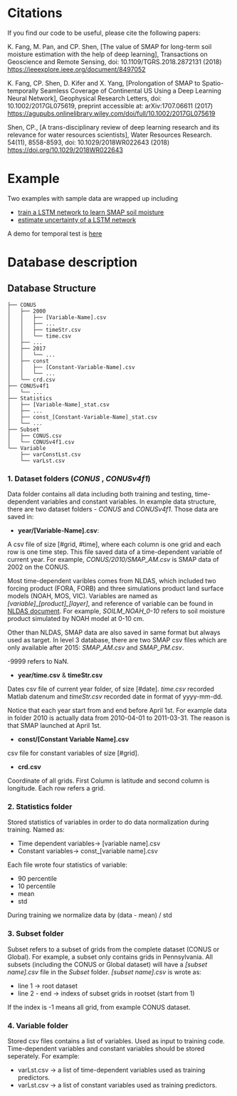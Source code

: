 # Citations

If you find our code to be useful, please cite the following papers:

K. Fang, M. Pan, and CP. Shen, [The value of SMAP for long-term soil moisture estimation with the help of deep learning], Transactions on Geoscience and Remote Sensing, doi: 10.1109/TGRS.2018.2872131 (2018) https://ieeexplore.ieee.org/document/8497052

K. Fang, CP. Shen, D. Kifer and X. Yang, [Prolongation of SMAP to Spatio-temporally Seamless Coverage of Continental US Using a Deep Learning Neural Network], Geophysical Research Letters, doi: 10.1002/2017GL075619, preprint accessible at: arXiv:1707.06611 (2017) https://agupubs.onlinelibrary.wiley.com/doi/full/10.1002/2017GL075619

Shen, CP., [A trans-disciplinary review of deep learning research and its relevance for water resources scientists], Water Resources Research. 54(11), 8558-8593, doi: 10.1029/2018WR022643 (2018) https://doi.org/10.1029/2018WR022643


# Example
Two examples with sample data are wrapped up including
 - [train a LSTM network to learn SMAP soil moisture](example/train-lstm.py)
 - [estimate uncertainty of a LSTM network ](example/train-lstm-mca.py)

A demo for temporal test is [here](example/demo-temporal-test.ipynb)


# Database description
## Database Structure
```
├── CONUS
│   ├── 2000
│   │   ├── [Variable-Name].csv
│   │   ├── ...
│   │   ├── timeStr.csv
│   │   └── time.csv
│   ├── ...
│   ├── 2017
│   │   └── ...
│   ├── const
│   │   ├── [Constant-Variable-Name].csv
│   │   └── ...
│   └── crd.csv
├── CONUSv4f1
│   └── ...
├── Statistics
│   ├── [Variable-Name]_stat.csv
│   ├── ...
│   ├── const_[Constant-Variable-Name]_stat.csv
│   └── ...
├── Subset
│   ├── CONUS.csv
│   └── CONUSv4f1.csv
└── Variable
    ├── varConstLst.csv
    └── varLst.csv
```
### 1. Dataset folders (*CONUS* , *CONUSv4f1*)
Data folder contains all data including both training and testing, time-dependent variables and constant variables. 
In example data structure, there are two dataset folders - *CONUS* and *CONUSv4f1*. Those data are saved in:

 - **year/[Variable-Name].csv**:

A csv file of size [#grid, #time], where each column is one grid and each row is one time step. This file saved data of a time-dependent variable of current year. For example, *CONUS/2010/SMAP_AM.csv* is SMAP data of 2002 on the CONUS. 

Most time-dependent varibles comes from NLDAS, which included two forcing product (FORA, FORB) and three simulations product land surface models (NOAH, MOS, VIC). Variables are named as *[variable]\_[product]\_[layer]*, and reference of variable can be found in [NLDAS document](https://hydro1.gesdisc.eosdis.nasa.gov/data/NLDAS/README.NLDAS2.pdf). For example, *SOILM_NOAH_0-10* refers to soil moisture product simulated by NOAH model at 0-10 cm. 

Other than NLDAS, SMAP data are also saved in same format but always used as target. In level 3 database, there are two SMAP csv files which are only available after 2015: *SMAP_AM.csv* and *SMAP_PM.csv*. 

-9999 refers to NaN. 

- **year/time.csv** & **timeStr.csv**

Dates csv file of current year folder, of size [#date]. *time.csv* recorded Matlab datenum and *timeStr.csv* recorded date in format of yyyy-mm-dd.

Notice that each year start from and end before April 1st. For example data in folder 2010 is actually data from 2010-04-01 to 2011-03-31. The reason is that SMAP launched at April 1st. 

- **const/[Constant Variable Name].csv**

csv file for constant variables of size [#grid]. 

- **crd.csv**

Coordinate of all grids. First Column is latitude and second column is longitude. Each row refers a grid.

### 2. Statistics folder

Stored statistics of variables in order to do data normalization during training. Named as:
- Time dependent variables-> [variable name].csv
- Constant variables-> const_[variable name].csv

Each file wrote four statistics of variable:
- 90 percentile
- 10 percentile
- mean
- std

During training we normalize data by (data - mean) / std

### 3. Subset folder
Subset refers to a subset of grids from the complete dataset (CONUS or Global). For example, a subset only contains grids in Pennsylvania. All subsets (including the CONUS or Global dataset) will have a *[subset name].csv* file in the *Subset* folder. *[subset name].csv* is wrote as:
- line 1 -> root dataset 
- line 2 - end -> indexs of subset grids in rootset (start from 1)

If the index is -1 means all grid, from example CONUS dataset. 

### 4. Variable folder
Stored csv files contains a list of variables. Used as input to training code. Time-dependent variables and constant variables should be stored seperately. For example:
- varLst.csv -> a list of time-dependent variables used as training predictors.
- varLst.csv -> a list of constant variables used as training predictors.
